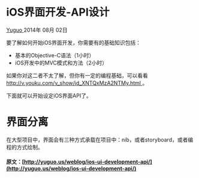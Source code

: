 #  iOS界面开发-API设计 

[ Yuguo ](http://yuguo.us) 2014年 08月 02日 

要了解如何开始iOS界面开发，你需要有的基础知识包括： 

  * 基本的Objective-C语法（1小时） 
  * iOS开发中的MVC模式和方法（2小时） 

如果你对这二者不太了解，但你有一定的编程基础，可以看看 [ http://v.youku.com/v_show/id_XNTQxMzA2NTMy.html ](斯坦福大学公开课) 。 

下面就可以开始设定iOS界面API了。 

#  界面分离 

在大型项目中，界面会有三种方式承载在项目中：nib，或者storyboard，或者编程的方式绘制。 
#### 原文：[http://yuguo.us/weblog/ios-ui-development-api/](http://yuguo.us/weblog/ios-ui-development-api/)